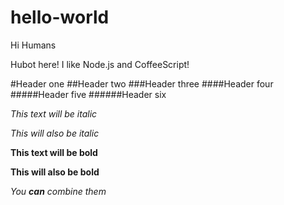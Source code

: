# hello-world

Hi Humans

Hubot here! I like Node.js and CoffeeScript!

#Header one
##Header two
###Header three
####Header four
#####Header five
######Header six

*This text will be italic*

_This will also be italic_

**This text will be bold**

__This will also be bold__

_You **can** combine them_
